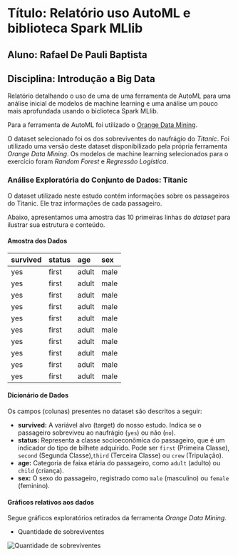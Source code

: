 # Título: Relatório uso AutoML e biblioteca Spark MLlib

## Aluno: Rafael De Pauli Baptista

## Disciplina: Introdução a Big Data

Relatório detalhando o uso de uma de uma ferramenta de AutoML para uma análise inicial de modelos de machine learning e uma análise um pouco mais aprofundada usando o biclioteca Spark MLlib.

Para a ferramenta de AutoML foi utilizado o [Orange Data Mining](https://orangedatamining.com/).

O dataset selecionado foi os dos sobreviventes do naufrágio do *Titanic*. Foi utilizado uma versão deste dataset disponibilizado pela própria ferramenta *Orange Data Mining*.
Os modelos de machine learning selecionados para o exercício foram *Random Forest* e *Regressão Logística*.

### Análise Exploratória do Conjunto de Dados: Titanic

O dataset utilizado neste estudo contém informações sobre os passageiros do Titanic. Ele traz informações de cada passageiro.

Abaixo, apresentamos uma amostra das 10 primeiras linhas do *dataset* para ilustrar sua estrutura e conteúdo.

#### Amostra dos Dados

| survived | status | age | sex |
|:---|:---|:---|:---|
| yes | first | adult | male |
| yes | first | adult | male |
| yes | first | adult | male |
| yes | first | adult | male |
| yes | first | adult | male |
| yes | first | adult | male |
| yes | first | adult | male |
| yes | first | adult | male |
| yes | first | adult | male |
| yes | first | adult | male |

#### Dicionário de Dados

Os campos (colunas) presentes no dataset são descritos a seguir:

* **survived:** A variável alvo (target) do nosso estudo. Indica se o passageiro sobreviveu ao naufrágio (`yes`) ou não (`no`).
* **status:** Representa a classe socioeconômica do passageiro, que é um indicador do tipo de bilhete adquirido. Pode ser `first` (Primeira Classe), `second` (Segunda Classe),`third` (Terceira Classe) ou `crew` (Tripulação).
* **age:** Categoria de faixa etária do passageiro, como `adult` (adulto) ou `child` (criança).
* **sex:** O sexo do passageiro, registrado como `male` (masculino) ou `female` (feminino).

#### Gráficos relativos aos dados

Segue gráficos exploratórios retirados da ferramenta *Orange Data Mining*.

- Quantidade de sobreviventes

![Quantidade de sobreviventes](./relatorio/imagens/01_Qtdade_sobreviventes.png)